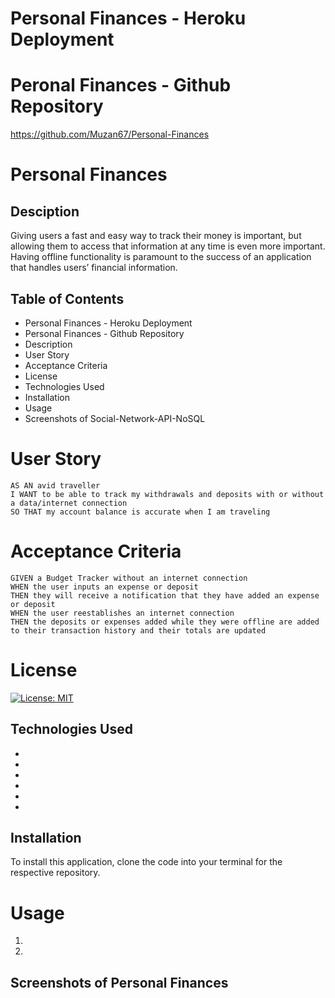 # Personal Finances - Heroku Deployment 



# Peronal Finances - Github Repository

https://github.com/Muzan67/Personal-Finances

# Personal Finances
## Desciption
Giving users a fast and easy way to track their money is important, but allowing them to access that information at any time is even more important. Having offline functionality is paramount to the success of an application that handles users’ financial information.

## Table of Contents

- Personal Finances - Heroku Deployment
- Personal Finances - Github Repository
- Description
- User Story
- Acceptance Criteria
- License
- Technologies Used
- Installation
- Usage
- Screenshots of Social-Network-API-NoSQL

# User Story

```
AS AN avid traveller
I WANT to be able to track my withdrawals and deposits with or without a data/internet connection
SO THAT my account balance is accurate when I am traveling 

```

# Acceptance Criteria

```
GIVEN a Budget Tracker without an internet connection
WHEN the user inputs an expense or deposit
THEN they will receive a notification that they have added an expense or deposit
WHEN the user reestablishes an internet connection
THEN the deposits or expenses added while they were offline are added to their transaction history and their totals are updated

```

# License

[![License: MIT](https://img.shields.io/badge/License-MIT-yellow.svg)](https://opensource.org/licenses/MIT)

## Technologies Used

- 
- 
- 
- 
- 
- 

## Installation

To install this application, clone the code into your terminal for the respective repository. 
# Usage

1. 
2. 

## Screenshots of Personal Finances